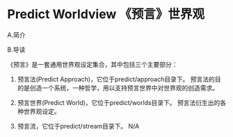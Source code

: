 # Predict Worldview 《预言》世界观

A.简介


B.导读


《预言》是一套通用世界观设定集合，其中包括三个主要部分：


1. 预言法(Predict Approach)，它位于predict/approach目录下。
    预言法的目的是创造一个系统，一种哲学，用以支持预言世界中对世界观的创造需求。


2. 预言世界(Predict World)，它位于predict/worlds目录下。
    预言法衍生出的各种世界观设定。


3. 预言流，它位于predict/stream目录下。
    N/A

